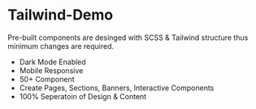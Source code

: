 # Tailwind-Demo
Pre-built components are desinged with SCSS & Tailwind structure thus minimum changes are required.

- Dark Mode Enabled
- Mobile Responsive
- 50+ Component
- Create Pages, Sections, Banners, Interactive Components
- 100% Seperatoin of Design & Content
